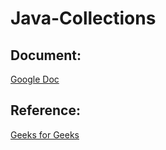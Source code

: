 # Java-Collections
## Document:
[Google Doc](https://docs.google.com/document/d/1gn7w1qQki5LCBBPvtZUMDgQIRBI5R8O2jBcpvKxRhkU/edit?usp=sharing)

## Reference:
[Geeks for Geeks](https://www.geeksforgeeks.org/collections-in-java-2/)

